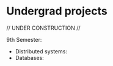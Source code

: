 # Undergrad projects 
// UNDER CONSTRUCTION //

9th Semester:
- Distributed systems: 
- Databases:


